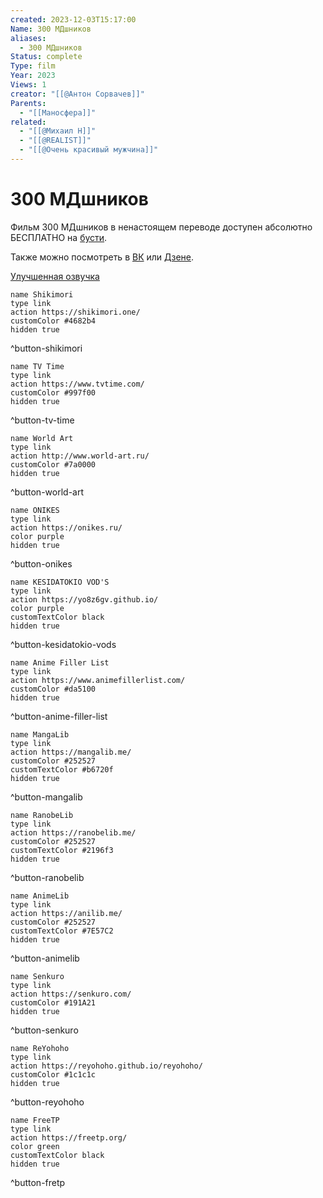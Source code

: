 ```yaml
---
created: 2023-12-03T15:17:00
Name: 300 МДшников
aliases:
  - 300 МДшников
Status: complete
Type: film
Year: 2023
Views: 1
creator: "[[@Антон Сорвачев]]"
Parents:
  - "[[Маносфера]]"
related:
  - "[[@Михаил Н]]"
  - "[[@REALIST]]"
  - "[[@Очень красивый мужчина]]"
---
```


# 300 МДшников

Фильм 300 МДшников в ненастоящем переводе доступен абсолютно БЕСПЛАТНО на  [бусти](https://boosty.to/sorvachev/posts/3b7c015c-428f-40b7-9370-5bb5b298a814?share=post_link).

Также можно посмотреть в [ВК](https://vk.com/wall-211878170_519?z=video-211878170_456239106%2F02f8513a4db9b979f1%2Fpl_post_-211878170_519) или [Дзене](https://dzen.ru/video/watch/656c72331fa2c01a57f22a35?share_to=link).


[Улучшенная озвучка](https://boosty.to/sorvachev/posts/1ca61b49-8a02-4be5-b064-943276e1b6a5)


```button
name Shikimori
type link
action https://shikimori.one/
customColor #4682b4
hidden true
```
^button-shikimori

```button
name TV Time
type link
action https://www.tvtime.com/
customColor #997f00
hidden true
```
^button-tv-time

```button
name World Art
type link
action http://www.world-art.ru/
customColor #7a0000
hidden true
```
^button-world-art

```button
name ONIKES
type link
action https://onikes.ru/
color purple
hidden true
```
^button-onikes

```button
name KESIDATOKIO VOD'S
type link
action https://yo8z6gv.github.io/
color purple
customTextColor black
hidden true
```
^button-kesidatokio-vods

```button
name Anime Filler List
type link
action https://www.animefillerlist.com/
customColor #da5100
hidden true
```
^button-anime-filler-list

```button
name MangaLib
type link
action https://mangalib.me/
customColor #252527
customTextColor #b6720f
hidden true
```
^button-mangalib

```button
name RanobeLib
type link
action https://ranobelib.me/
customColor #252527
customTextColor #2196f3
hidden true
```
^button-ranobelib

```button
name AnimeLib
type link
action https://anilib.me/
customColor #252527
customTextColor #7E57C2
hidden true
```
^button-animelib

```button
name Senkuro
type link
action https://senkuro.com/
customColor #191A21
hidden true
```
^button-senkuro

```button
name ReYohoho
type link
action https://reyohoho.github.io/reyohoho/
customColor #1c1c1c
hidden true
```
^button-reyohoho

```button
name FreeTP
type link
action https://freetp.org/
color green
customTextColor black
hidden true
```
^button-fretp
